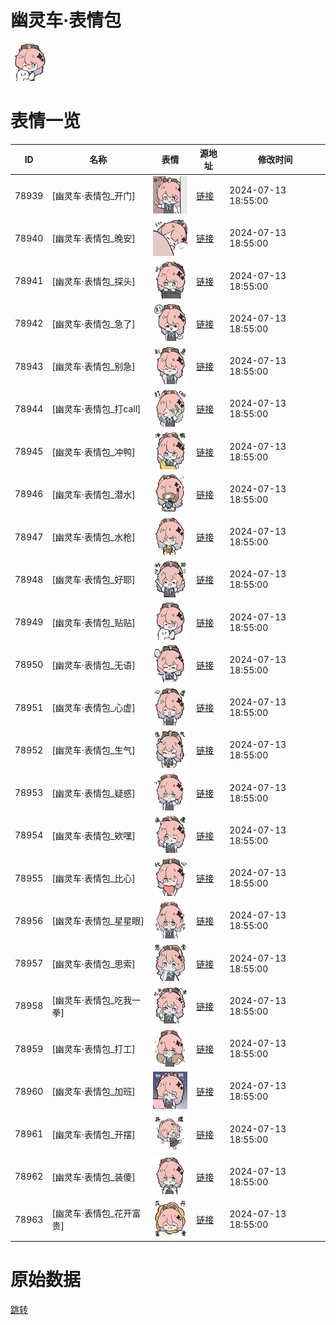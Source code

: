 # 幽灵车·表情包

<img src="./cover.png" height="60" alt="cover" />

# 表情一览

|ID|名称|表情|源地址|修改时间|
|----|----|----|----|----|
|78939|[幽灵车·表情包_开门]|<img src="./pic/078939_%5B幽灵车·表情包_开门%5D.png" height="60" alt="开门"/>|[链接](https://i0.hdslb.com/bfs/garb/5c6d4df581d9edc0b9a00538a0db1223d79ac0dc.png)|2024-07-13 18:55:00|
|78940|[幽灵车·表情包_晚安]|<img src="./pic/078940_%5B幽灵车·表情包_晚安%5D.png" height="60" alt="晚安"/>|[链接](https://i0.hdslb.com/bfs/garb/334c4404ba07a5e311a5bee5c2493afe0a492e64.png)|2024-07-13 18:55:00|
|78941|[幽灵车·表情包_探头]|<img src="./pic/078941_%5B幽灵车·表情包_探头%5D.png" height="60" alt="探头"/>|[链接](https://i0.hdslb.com/bfs/garb/92853a6a5cc69bd2f87eb6ae3513323afa0ea06c.png)|2024-07-13 18:55:00|
|78942|[幽灵车·表情包_急了]|<img src="./pic/078942_%5B幽灵车·表情包_急了%5D.png" height="60" alt="急了"/>|[链接](https://i0.hdslb.com/bfs/garb/4cc70939c40cbb55bd4dcfe7e44b00a41ae19c50.png)|2024-07-13 18:55:00|
|78943|[幽灵车·表情包_别急]|<img src="./pic/078943_%5B幽灵车·表情包_别急%5D.png" height="60" alt="别急"/>|[链接](https://i0.hdslb.com/bfs/garb/4f5b28dfe22c9e2fe018f19c5de4f9bcbefc3743.png)|2024-07-13 18:55:00|
|78944|[幽灵车·表情包_打call]|<img src="./pic/078944_%5B幽灵车·表情包_打call%5D.png" height="60" alt="打call"/>|[链接](https://i0.hdslb.com/bfs/garb/2e5f442edda97f7b16e3c31a34fda6580814a1f4.png)|2024-07-13 18:55:00|
|78945|[幽灵车·表情包_冲鸭]|<img src="./pic/078945_%5B幽灵车·表情包_冲鸭%5D.png" height="60" alt="冲鸭"/>|[链接](https://i0.hdslb.com/bfs/garb/cf3b0d9c7c10a7a97f93cc2d153ecc220f616ae0.png)|2024-07-13 18:55:00|
|78946|[幽灵车·表情包_潜水]|<img src="./pic/078946_%5B幽灵车·表情包_潜水%5D.png" height="60" alt="潜水"/>|[链接](https://i0.hdslb.com/bfs/garb/8694d939e673df96f39fd91567173312156e35da.png)|2024-07-13 18:55:00|
|78947|[幽灵车·表情包_水枪]|<img src="./pic/078947_%5B幽灵车·表情包_水枪%5D.png" height="60" alt="水枪"/>|[链接](https://i0.hdslb.com/bfs/garb/992ab54179bd4c9045c3dea1d4a2ab39318eae89.png)|2024-07-13 18:55:00|
|78948|[幽灵车·表情包_好耶]|<img src="./pic/078948_%5B幽灵车·表情包_好耶%5D.png" height="60" alt="好耶"/>|[链接](https://i0.hdslb.com/bfs/garb/6deecd893ba683cc59416c3b62c0cdbfde9ac71e.png)|2024-07-13 18:55:00|
|78949|[幽灵车·表情包_贴贴]|<img src="./pic/078949_%5B幽灵车·表情包_贴贴%5D.png" height="60" alt="贴贴"/>|[链接](https://i0.hdslb.com/bfs/garb/74dc10b6bcab2853cceb9ea13590d6bccb60a85f.png)|2024-07-13 18:55:00|
|78950|[幽灵车·表情包_无语]|<img src="./pic/078950_%5B幽灵车·表情包_无语%5D.png" height="60" alt="无语"/>|[链接](https://i0.hdslb.com/bfs/garb/6deb688caecdf802a4efb32e338ba2459adbb6ef.png)|2024-07-13 18:55:00|
|78951|[幽灵车·表情包_心虚]|<img src="./pic/078951_%5B幽灵车·表情包_心虚%5D.png" height="60" alt="心虚"/>|[链接](https://i0.hdslb.com/bfs/garb/1ff2d208d1a3f27474c3ad90a15c9d9aa6fe9b63.png)|2024-07-13 18:55:00|
|78952|[幽灵车·表情包_生气]|<img src="./pic/078952_%5B幽灵车·表情包_生气%5D.png" height="60" alt="生气"/>|[链接](https://i0.hdslb.com/bfs/garb/00afdb9bf5d60a7b7f26a36b6138e75e79e36b6b.png)|2024-07-13 18:55:00|
|78953|[幽灵车·表情包_疑惑]|<img src="./pic/078953_%5B幽灵车·表情包_疑惑%5D.png" height="60" alt="疑惑"/>|[链接](https://i0.hdslb.com/bfs/garb/346e449f5c067ad8aebef4be428c07961993cf26.png)|2024-07-13 18:55:00|
|78954|[幽灵车·表情包_欸嘿]|<img src="./pic/078954_%5B幽灵车·表情包_欸嘿%5D.png" height="60" alt="欸嘿"/>|[链接](https://i0.hdslb.com/bfs/garb/e004c482bd4e2cb1ea0725a00574e01e2dc57f4a.png)|2024-07-13 18:55:00|
|78955|[幽灵车·表情包_比心]|<img src="./pic/078955_%5B幽灵车·表情包_比心%5D.png" height="60" alt="比心"/>|[链接](https://i0.hdslb.com/bfs/garb/9e0b3bc2e43203684fb70b0d78c44582563e1289.png)|2024-07-13 18:55:00|
|78956|[幽灵车·表情包_星星眼]|<img src="./pic/078956_%5B幽灵车·表情包_星星眼%5D.png" height="60" alt="星星眼"/>|[链接](https://i0.hdslb.com/bfs/garb/794a8453e08111ed7e1f2de654718cee3c61692e.png)|2024-07-13 18:55:00|
|78957|[幽灵车·表情包_思索]|<img src="./pic/078957_%5B幽灵车·表情包_思索%5D.png" height="60" alt="思索"/>|[链接](https://i0.hdslb.com/bfs/garb/9d3696614fdbbd82b0e19375f79aa8343cc42b15.png)|2024-07-13 18:55:00|
|78958|[幽灵车·表情包_吃我一拳]|<img src="./pic/078958_%5B幽灵车·表情包_吃我一拳%5D.png" height="60" alt="吃我一拳"/>|[链接](https://i0.hdslb.com/bfs/garb/ee0a67d4a11e1e483e5f6c5e232505f87488fc46.png)|2024-07-13 18:55:00|
|78959|[幽灵车·表情包_打工]|<img src="./pic/078959_%5B幽灵车·表情包_打工%5D.png" height="60" alt="打工"/>|[链接](https://i0.hdslb.com/bfs/garb/e927b06200b90f9ba0ad08d2d0ab8c5a1a4bff51.png)|2024-07-13 18:55:00|
|78960|[幽灵车·表情包_加班]|<img src="./pic/078960_%5B幽灵车·表情包_加班%5D.png" height="60" alt="加班"/>|[链接](https://i0.hdslb.com/bfs/garb/0329aa94e6db2916b4f95057eede7591b44602e8.png)|2024-07-13 18:55:00|
|78961|[幽灵车·表情包_开摆]|<img src="./pic/078961_%5B幽灵车·表情包_开摆%5D.png" height="60" alt="开摆"/>|[链接](https://i0.hdslb.com/bfs/garb/b5fa6106a89284264bfb31573eb7c290115f4afa.png)|2024-07-13 18:55:00|
|78962|[幽灵车·表情包_装傻]|<img src="./pic/078962_%5B幽灵车·表情包_装傻%5D.png" height="60" alt="装傻"/>|[链接](https://i0.hdslb.com/bfs/garb/61c7e17fe8cbc9bda26ad816cbb9253635f314c8.png)|2024-07-13 18:55:00|
|78963|[幽灵车·表情包_花开富贵]|<img src="./pic/078963_%5B幽灵车·表情包_花开富贵%5D.png" height="60" alt="花开富贵"/>|[链接](https://i0.hdslb.com/bfs/garb/794aab8b1b18159346e3b8f3d3f8377d368b4cc9.png)|2024-07-13 18:55:00|

# 原始数据

[跳转](./raw.json)

